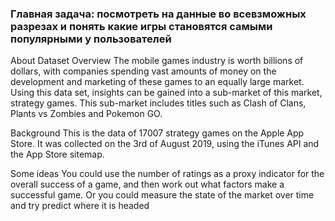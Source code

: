 ### Главная задача: посмотреть на данные во всевзможных разрезах и понять какие игры становятся самыми популярными у пользователей

About Dataset
Overview
The mobile games industry is worth billions of dollars, with companies spending vast amounts of money on the development and marketing of these games to an equally large market. Using this data set, insights can be gained into a sub-market of this market, strategy games. This sub-market includes titles such as Clash of Clans, Plants vs Zombies and Pokemon GO.

Background
This is the data of 17007 strategy games on the Apple App Store. It was collected on the 3rd of August 2019, using the iTunes API and the App Store sitemap.

Some ideas
You could use the number of ratings as a proxy indicator for the overall success of a game, and then work out what factors make a successful game. Or you could measure the state of the market over time and try predict where it is headed

